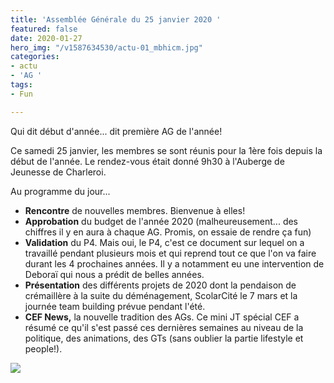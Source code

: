 ```yaml
---
title: 'Assemblée Générale du 25 janvier 2020 '
featured: false
date: 2020-01-27
hero_img: "/v1587634530/actu-01_mbhicm.jpg"
categories:
- actu
- 'AG '
tags:
- Fun

---
```

Qui dit début d'année... dit première AG de l'année! 

Ce samedi 25 janvier, les membres se sont réunis pour la 1ère fois depuis la début de l'année. Le rendez-vous était donné 9h30 à l'Auberge de Jeunesse de Charleroi. 

Au programme du jour... 

* **Rencontre** de nouvelles membres. Bienvenue à elles! 
* **Approbation** du budget de l'année 2020 (malheureusement... des chiffres il y en aura à chaque AG. Promis, on essaie de rendre ça fun)
* **Validation** du P4. Mais oui, le P4, c'est ce document sur lequel on a travaillé pendant plusieurs mois et qui reprend tout ce que l'on va faire durant les 4 prochaines années. Il y a notamment eu une intervention de Deboraï qui nous a prédit de belles années. 
* **Présentation** des différents projets de 2020 dont la pendaison de crémaillère à la suite du déménagement, ScolarCité le 7 mars et la journée team building prévue pendant l'été.
* **CEF News,** la nouvelle tradition des AGs. Ce mini JT spécial CEF a résumé ce qu'il s'est passé ces dernières semaines au niveau de la politique, des animations, des GTs (sans oublier la partie lifestyle et people!). 

![](https://res.cloudinary.com/cefasbl/image/upload/c_limit,dpr_auto,q_70,w_740,f_auto/v1587634530/home-news_f8fsho.jpg)